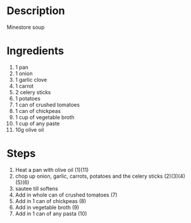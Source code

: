 # Description
Minestore soup 


# Ingredients
1. 1 pan
2. 1 onion
3. 1 garlic clove
4. 1 carrot
5. 2 celery sticks
6. 1 potatoes
7. 1 can of crushed tomatoes
8. 1 can of chickpeas
9. 1 cup of vegetable broth
10. 1 cup of any paste
11. 10g olive oil

# Steps 
1. Heat a pan with olive oil (1)(11)
2. chop up onion, garlic, carrots, potatoes and the celery sticks (2)(3)(4)(5)(6)
3. sautee till softens
4. Add in whole can of crushed tomatoes (7)
5. Add in 1 can of chickpeas (8)
6. Add in vegetable broth (9)
8. Add in 1 can of any pasta (10)
